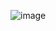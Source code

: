 ![image](https://user-images.githubusercontent.com/91872964/167344709-c6c32477-c920-4193-96a2-499505ce70b2.png)
